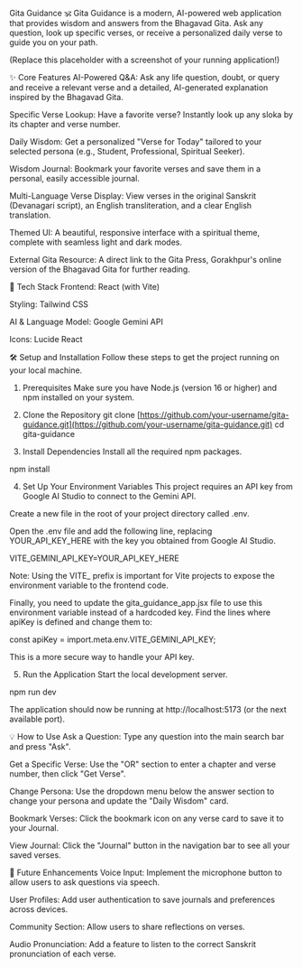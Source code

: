 Gita Guidance 🕉️
Gita Guidance is a modern, AI-powered web application that provides wisdom and answers from the Bhagavad Gita. Ask any question, look up specific verses, or receive a personalized daily verse to guide you on your path.

(Replace this placeholder with a screenshot of your running application!)

✨ Core Features
AI-Powered Q&A: Ask any life question, doubt, or query and receive a relevant verse and a detailed, AI-generated explanation inspired by the Bhagavad Gita.

Specific Verse Lookup: Have a favorite verse? Instantly look up any sloka by its chapter and verse number.

Daily Wisdom: Get a personalized "Verse for Today" tailored to your selected persona (e.g., Student, Professional, Spiritual Seeker).

Wisdom Journal: Bookmark your favorite verses and save them in a personal, easily accessible journal.

Multi-Language Verse Display: View verses in the original Sanskrit (Devanagari script), an English transliteration, and a clear English translation.

Themed UI: A beautiful, responsive interface with a spiritual theme, complete with seamless light and dark modes.

External Gita Resource: A direct link to the Gita Press, Gorakhpur's online version of the Bhagavad Gita for further reading.

🚀 Tech Stack
Frontend: React (with Vite)

Styling: Tailwind CSS

AI & Language Model: Google Gemini API

Icons: Lucide React

🛠️ Setup and Installation
Follow these steps to get the project running on your local machine.

1. Prerequisites
Make sure you have Node.js (version 16 or higher) and npm installed on your system.

2. Clone the Repository
git clone [https://github.com/your-username/gita-guidance.git](https://github.com/your-username/gita-guidance.git)
cd gita-guidance

3. Install Dependencies
Install all the required npm packages.

npm install

4. Set Up Your Environment Variables
This project requires an API key from Google AI Studio to connect to the Gemini API.

Create a new file in the root of your project directory called .env.

Open the .env file and add the following line, replacing YOUR_API_KEY_HERE with the key you obtained from Google AI Studio.

VITE_GEMINI_API_KEY=YOUR_API_KEY_HERE

Note: Using the VITE_ prefix is important for Vite projects to expose the environment variable to the frontend code.

Finally, you need to update the gita_guidance_app.jsx file to use this environment variable instead of a hardcoded key. Find the lines where apiKey is defined and change them to:

const apiKey = import.meta.env.VITE_GEMINI_API_KEY;

This is a more secure way to handle your API key.

5. Run the Application
Start the local development server.

npm run dev

The application should now be running at http://localhost:5173 (or the next available port).

💡 How to Use
Ask a Question: Type any question into the main search bar and press "Ask".

Get a Specific Verse: Use the "OR" section to enter a chapter and verse number, then click "Get Verse".

Change Persona: Use the dropdown menu below the answer section to change your persona and update the "Daily Wisdom" card.

Bookmark Verses: Click the bookmark icon on any verse card to save it to your Journal.

View Journal: Click the "Journal" button in the navigation bar to see all your saved verses.

🔮 Future Enhancements
Voice Input: Implement the microphone button to allow users to ask questions via speech.

User Profiles: Add user authentication to save journals and preferences across devices.

Community Section: Allow users to share reflections on verses.

Audio Pronunciation: Add a feature to listen to the correct Sanskrit pronunciation of each verse.

